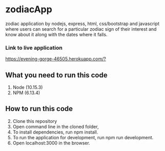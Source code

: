 # zodiacApp
zodiac application by nodejs, express, html, css/bootstrap and javascript where users can search for a particular zodiac sign of their interest and know about it along with the dates where it falls.

### Link to live application
<https://evening-gorge-46505.herokuapp.com/?>

## What you need to run this code
1. Node (10.15.3)
2. NPM (6.13.4)

## How to run this code
2. Clone this repository
3. Open command line in the cloned folder,
4. To install dependencies, run npm install.
5. To run the application for development, run npm run development.
6. Open localhost:3000 in the browser.
